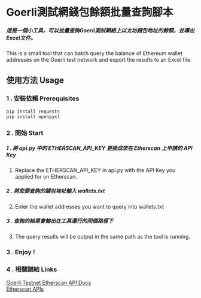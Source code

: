 # Goerli測試網錢包餘額批量查詢腳本
##### 這是一個小工具，可以批量查詢Goerli測試網絡上以太坊錢包地址的餘額，並導出Excel文件。
This is a small tool that can batch query the balance of Ethereum wallet addresses 
on the Goerli test network and export the results to an Excel file.

## 使用方法  Usage
### 1 . 安裝依賴 Prerequisites
```text
pip install requests
pip install openpyxl
```

### 2 . 開始 Start
##### 1 . 將 api.py 中的 ETHERSCAN_API_KEY 更換成您在 Etherscan 上申請的 API Key
1. Replace the ETHERSCAN_API_KEY in api.py with the API Key you applied for on Etherscan.
##### 2 . 將您要查詢的錢包地址輸入 wallets.txt 
2. Enter the wallet addresses you want to query into wallets.txt
##### 3 . 查詢的結果會輸出在工具運行的同個路徑下
3. The query results will be output in the same path as the tool is running.
### 3 . Enjoy !
### 4 . 相關鏈結 Links
[Goerli Testnet Etherscan API Docs](https://docs.etherscan.io/v/goerli-etherscan/)  
[Etherscan APIs](https://etherscan.io/apis)
